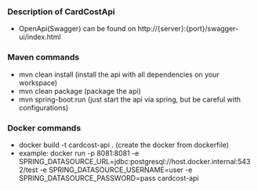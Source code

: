 ### Description of CardCostApi

- OpenApi(Swagger) can be found on http://{server}:{port}/swagger-ui/index.html

### Maven commands
- mvn clean install (install the api with all dependencies on your workspace)
- mvn clean package (package the api)
- mvn spring-boot:run (just start the api via spring, but be careful with configurations) 
### Docker commands
- docker build -t cardcost-api . (create the docker from dockerfile)
- example: docker run -p 8081:8081 -e SPRING_DATASOURCE_URL=jdbc:postgresql://host.docker.internal:5432/test -e SPRING_DATASOURCE_USERNAME=user -e SPRING_DATASOURCE_PASSWORD=pass cardcost-api